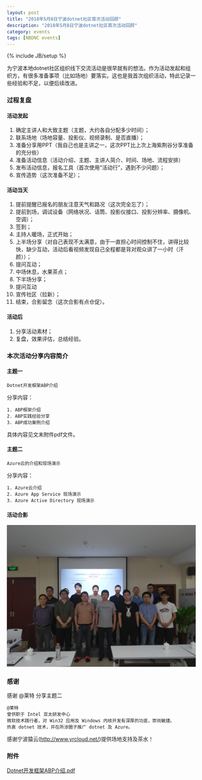 ```yaml
---
layout: post
title: "2018年5月8日宁波dotnet社区首次活动回顾"
description: "2018年5月8日宁波dotnet社区首次活动回顾"
category: events
tags: [NBDNC events]
---
```

{% include JB/setup %}

为宁波本地dotnet社区组织线下交流活动是很早就有的想法。作为活动发起和组织方，有很多准备事项（比如场地）要落实。这也是我首次组织活动，特此记录一些经验和不足，以便后续改进。

### 过程复盘

#### 活动发起

1. 确定主讲人和大致主题（主题，大约各自分配多少时间）；
1. 联系场地（场地容量、投影仪、视频录制、是否直播）；
1. 准备分享用PPT（我自己也是主讲之一，这次PPT比上次上海紫荆谷分享准备的充分些）
1. 准备活动信息（活动介绍、主题、主讲人简介、时间、场地、流程安排） 
1. 发布活动信息，报名工具（首次使用“活动行”，遇到不少问题）；
1. 宣传造势（这次准备不足）；

#### 活动当天

1. 提前提醒已报名的朋友注意天气和路况（这次完全忘了）；
1. 提前到场，调试设备（网络状况、话筒、投影仪接口、投影分辨率、摄像机、空调）；
1. 签到；
1. 主持人暖场，正式开始；
1. 上半场分享（对自己表现不太满意，由于一直担心时间控制不住，讲得比较快，缺少互动，活动后看视频发现自己全程都是背对观众讲了一小时（汗颜））；
1. 提问互动；
1. 中场休息，水果茶点；
1. 下半场分享；
1. 提问互动
1. 宣传社区（拉新）；
1. 结束，合影留念（这次合影有点仓促）。

#### 活动后

1. 分享活动素材；
1. 复盘，效果评估，总结经验。


### 本次活动分享内容简介

#### 主题一

    Dotnet开发框架ABP介绍

分享内容：

    1. ABP框架介绍
    2. ABP实践经验分享
    3. ABP成功案例介绍

具体内容见文末附件pdf文件。

#### 主题二

    Azure云的介绍和现场演示

分享内容：

    1. Azure云介绍
    2. Azure App Service 现场演示
    3. Azure Active Directory 现场演示

#### 活动合影

<img src="/assets/images/NBDNC_May_2018_all.jpeg" alt="all" width="600px"/>

### 感谢

感谢 @莱特 分享主题二

    @莱特
    曾供职于 Intel 亚太研发中心
    微软技术践行者，对 Win32 应用及 Windows 内核开发有深厚的功底，崇尚敏捷。
    热衷 dotnet 技术，并在所涉圈子推广 dotnet 及 Azure。


感谢宁波猿云(http://www.yrcloud.net/)提供场地支持及茶水！

### 附件

[Dotnet开发框架ABP介绍.pdf](/assets/NBDNC_May_2018_ABP_Introduction.pdf)





